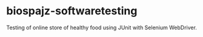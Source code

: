 # biospajz-softwaretesting
Testing of online store of healthy food using JUnit with Selenium WebDriver.

